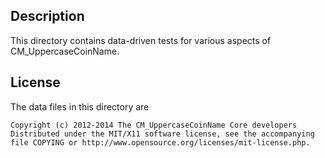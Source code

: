Description
------------

This directory contains data-driven tests for various aspects of CM_UppercaseCoinName.

License
--------

The data files in this directory are

    Copyright (c) 2012-2014 The CM_UppercaseCoinName Core developers
    Distributed under the MIT/X11 software license, see the accompanying
    file COPYING or http://www.opensource.org/licenses/mit-license.php.

